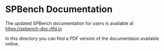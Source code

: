 # SPBench Documentation

The updated SPBench documentation for users is available at https://spbench-doc.rtfd.io

In this directory you can find a PDF version of the documentaion available online.

